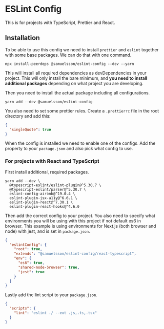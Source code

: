 # ESLint Config

This is for projects with TypeScript, Prettier and React.

## Installation

To be able to use this config we need to install `prettier` and `eslint` together with some base packages. We can do that with one command.

```shell
npx install-peerdeps @samuelsson/eslint-config --dev --yarn
```

This will install all required dependencies as devDependencies in your project. This will only install the bare minimum, and **you need to install additional packages** depending on what project you are developing.

Then you need to install the actual package including all configurations.

```shell
yarn add --dev @samuelsson/eslint-config
```

You also need to set some prettier rules. Create a `.prettierrc` file in the root directory and add this:

````json
{
  "singleQuote": true
}
````

When the config is installed we need to enable one of the configs. Add the property to your `package.json` and also pick what config to use.

### For projects with React and TypeScript

First install additional, required packages.

```shell
yarn add --dev \
  @typescript-eslint/eslint-plugin@^5.30.7 \
  @typescript-eslint/parser@^5.30.7 \
  eslint-config-airbnb@^19.0.4 \
  eslint-plugin-jsx-a11y@^6.6.1 \
  eslint-plugin-react@^7.30.1 \
  eslint-plugin-react-hooks@^4.6.0
```

Then add the correct config to your project. You also need to specify what environments you will be using with this project if not default es6 in browser. This example is using environments for Next.js (both browser and node) with jest, and is set in `package.json`.

```json
{
  "eslintConfig": {
    "root": true,
    "extends": "@samuelsson/eslint-config/react-typescript",
    "env": {
      "es6": true,
      "shared-node-browser": true,
      "jest": true
    }
  }
}
```

Lastly add the lint script to your `package.json`.

```json
{
  "scripts": {
    "lint": "eslint ./ --ext .js,.ts,.tsx"
  }
}
```
